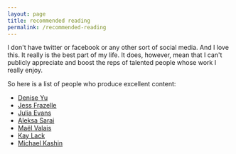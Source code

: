 ```yaml
---
layout: page
title: recommended reading
permalink: /recommended-reading
---
```


I don't have twitter or facebook or any other sort of social media.
And I love this. It really is the best part of my life. It does, however, mean that I can't
publicly appreciate and boost the reps of talented people whose work
I really enjoy.

So here is a list of people who produce excellent content:

- [Denise Yu](https://deniseyu.io/blog/)
- [Jess Frazelle](https://blog.jessfraz.com/)
- [Julia Evans](https://jvns.ca/)
- [Aleksa Sarai](https://www.cyphar.com/)
- [Maël Valais](https://maelvls.dev/)
- [Kay Lack](https://softwarearchaeology.substack.com/people/18117422-kay-lack)
- [Michael Kashin](https://networkop.co.uk/)
